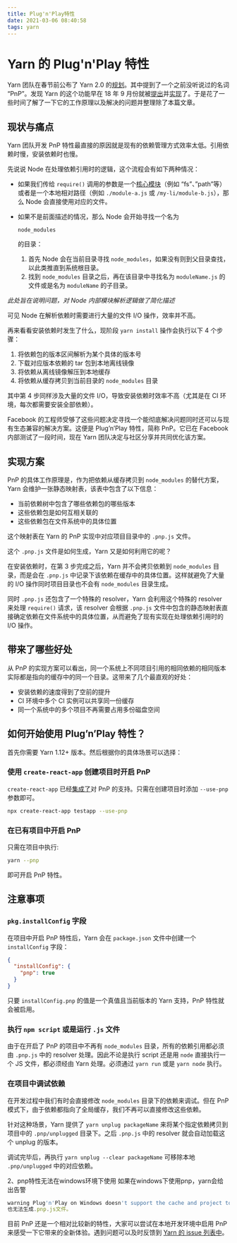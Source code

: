 ```yaml
---
title: Plug'n'Play特性
date: 2021-03-06 08:40:58
tags: yarn
---
```


# Yarn 的 Plug'n'Play 特性

Yarn 团队在春节前公布了 Yarn 2.0 的[规划](https://github.com/yarnpkg/yarn/issues/6953)。其中提到了一个之前没听说过的名词 “PnP”。发现 Yarn 的这个功能早在 18 年 9 月份就被[提出](https://github.com/yarnpkg/rfcs/pull/101)并[实现](https://github.com/yarnpkg/yarn/pull/6382)了。于是花了一些时间了解了一下它的工作原理以及解决的问题并整理除了本篇文章。

<!--more-->

## 现状与痛点

Yarn 团队开发 PnP 特性最直接的原因就是现有的依赖管理方式效率太低。引用依赖时慢，安装依赖时也慢。

先说说 Node 在处理依赖引用时的逻辑，这个流程会有如下两种情况：

- 如果我们传给 `require()` 调用的参数是一个[核心模块](https://nodejs.org/api/modules.html#modules_core_modules)（例如 “fs”、”path”等）或者是一个本地相对路径（例如 `./module-a.js` 或 `/my-li/module-b.js`），那么 Node 会直接使用对应的文件。

- 如果不是前面描述的情况，那么 Node 会开始寻找一个名为

   

  ```
  node_modules
  ```

   

  的目录：

  1. 首先 Node 会在当前目录寻找 `node_modules`，如果没有则到父目录查找，以此类推直到系统根目录。
  2. 找到 `node_modules` 目录之后，再在该目录中寻找名为 `moduleName.js` 的文件或是名为 `moduleName` 的子目录。

*此处旨在说明问题，对 Node 内部模块解析逻辑做了简化描述*

可见 Node 在解析依赖时需要进行大量的文件 I/O 操作，效率并不高。

再来看看安装依赖时发生了什么，现阶段 `yarn install` 操作会执行以下 4 个步骤：

1. 将依赖包的版本区间解析为某个具体的版本号
2. 下载对应版本依赖的 tar 包到本地离线镜像
3. 将依赖从离线镜像解压到本地缓存
4. 将依赖从缓存拷贝到当前目录的 `node_modules` 目录

其中第 4 步同样涉及大量的文件 I/O，导致安装依赖时效率不高（尤其是在 CI 环境，每次都需要安装全部依赖）。

Facebook 的工程师受够了这些问题决定寻找一个能彻底解决问题同时还可以与现有生态兼容的解决方案。这便是 Plug’n’Play 特性，简称 PnP。它已在 Facebook 内部测试了一段时间，现在 Yarn 团队决定与社区分享并共同优化该方案。

## 实现方案

PnP 的具体工作原理是，作为把依赖从缓存拷贝到 `node_modules` 的替代方案，Yarn 会维护一张静态映射表，该表中包含了以下信息：

- 当前依赖树中包含了哪些依赖包的哪些版本
- 这些依赖包是如何互相关联的
- 这些依赖包在文件系统中的具体位置

这个映射表在 Yarn 的 PnP 实现中对应项目目录中的 `.pnp.js` 文件。

这个 `.pnp.js` 文件是如何生成，Yarn 又是如何利用它的呢？

在安装依赖时，在第 3 步完成之后，Yarn 并不会拷贝依赖到 `node_modules` 目录，而是会在 `.pnp.js` 中记录下该依赖在缓存中的具体位置。这样就避免了大量的 I/O 操作同时项目目录也不会有 `node_modules` 目录生成。

同时 `.pnp.js` 还包含了一个特殊的 resolver，Yarn 会利用这个特殊的 resolver 来处理 `require()` 请求，该 resolver 会根据 `.pnp.js` 文件中包含的静态映射表直接确定依赖在文件系统中的具体位置，从而避免了现有实现在处理依赖引用时的 I/O 操作。

## 带来了哪些好处

从 PnP 的实现方案可以看出，同一个系统上不同项目引用的相同依赖的相同版本实际都是指向的缓存中的同一个目录。这带来了几个最直观的好处：

- 安装依赖的速度得到了空前的提升
- CI 环境中多个 CI 实例可以共享同一份缓存
- 同一个系统中的多个项目不再需要占用多份磁盘空间

## 如何开始使用 Plug’n’Play 特性？

首先你需要 Yarn 1.12+ 版本。然后根据你的具体场景可以选择：

### 使用 `create-react-app` 创建项目时开启 PnP

`create-react-app` 已经[集成了](https://github.com/facebook/create-react-app/pull/5136)对 PnP 的支持。只需在创建项目时添加 `--use-pnp` 参数即可。

```bash
npx create-react-app testapp --use-pnp 
```

### 在已有项目中开启 PnP

只需在项目中执行:

```bash
yarn --pnp
```

即可开启 PnP 特性。

## 注意事项

### `pkg.installConfig` 字段

在项目中开启 PnP 特性后，Yarn 会在 `package.json` 文件中创建一个 `installConfig` 字段：

```json
{
  "installConfig": {
    "pnp": true
  }
}
```

只要 `installConfig.pnp` 的值是一个真值且当前版本的 Yarn 支持，PnP 特性就会被启用。

### 执行 `npm script` 或是运行 `.js` 文件

由于在开启了 PnP 的项目中不再有 `node_modules` 目录，所有的依赖引用都必须由 `.pnp.js` 中的 resolver 处理。因此不论是执行 script 还是用 `node` 直接执行一个 JS 文件，都必须经由 Yarn 处理。必须通过 `yarn run` 或是 `yarn node` 执行。

### 在项目中调试依赖

在开发过程中我们有时会直接修改 `node_modules` 目录下的依赖来调试。但在 PnP 模式下，由于依赖都指向了全局缓存，我们不再可以直接修改这些依赖。

针对这种场景，Yarn 提供了 `yarn unplug packageName` 来将某个指定依赖拷贝到项目中的 `.pnp/unplugged` 目录下。之后 `.pnp.js` 中的 resolver 就会自动加载这个 unplug 的版本。

调试完毕后，再执行 `yarn unplug --clear packageName` 可移除本地 `.pnp/unplugged` 中的对应依赖。

2、pnp特性无法在windows环境下使用
如果在windows下使用pnp，yarn会给出告警

```js
warning Plug'n'Play on Windows doesn't support the cache and project to be kept on separate drives
也无法生成.pnp.js文件。
```

目前 PnP 还是一个相对比较新的特性，大家可以尝试在本地开发环境中启用 PnP 来感受一下它带来的全新体验。遇到问题可以及时反馈到 [Yarn 的 issue 列表中](https://github.com/yarnpkg/yarn/issues)。